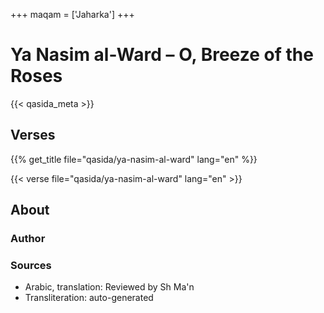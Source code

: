 +++
maqam = ['Jaharka']
+++
# Ya Nasim al-Ward – O, Breeze of the Roses

{{< qasida_meta >}}

## Verses

{{% get_title  file="qasida/ya-nasim-al-ward" lang="en" %}}

{{< verse file="qasida/ya-nasim-al-ward" lang="en" >}}

## About

### Author

### Sources

- Arabic, translation: Reviewed by Sh Ma'n
- Transliteration: auto-generated